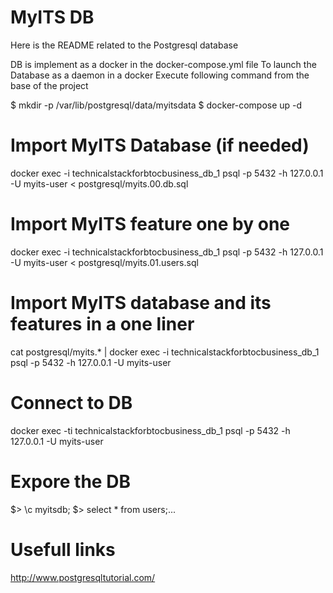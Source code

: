 # MyITS DB
Here is the README related to the Postgresql database

DB is implement as a docker in the docker-compose.yml file
To launch the Database as a daemon in a docker
Execute following command from the base of the project

$ mkdir -p /var/lib/postgresql/data/myitsdata
$ docker-compose up -d

# Import MyITS Database (if needed)
docker exec -i technicalstackforbtocbusiness_db_1 psql -p 5432 -h 127.0.0.1 -U myits-user < postgresql/myits.00.db.sql

# Import MyITS feature one by one
docker exec -i technicalstackforbtocbusiness_db_1 psql -p 5432 -h 127.0.0.1 -U myits-user < postgresql/myits.01.users.sql

# Import MyITS database and its features in a one liner
cat postgresql/myits.* | docker exec -i technicalstackforbtocbusiness_db_1 psql -p 5432 -h 127.0.0.1 -U myits-user

# Connect to DB 
docker exec -ti technicalstackforbtocbusiness_db_1 psql -p 5432 -h 127.0.0.1 -U myits-user

# Expore the DB
$> \c myitsdb;
$> select * from users;...

# Usefull links
http://www.postgresqltutorial.com/


